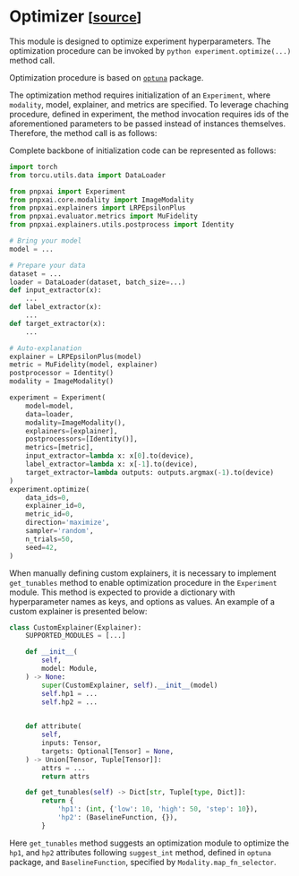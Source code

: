 # Optimizer <small>[[source](api/evaluator/optimizer.md)]</small>

This module is designed to optimize experiment hyperparameters. The optimization procedure can be invoked by ```python experiment.optimize(...)``` method call.

Optimization procedure is based on [`optuna`](https://optuna.org/) package.

The optimization method requires initialization of an `Experiment`, where `modality`, model, explainer, and metrics are specified. To leverage chaching procedure, defined in experiment, the method invocation requires ids of the aforementioned parameters to be passed instead of instances themselves. Therefore, the method call is as follows:

Complete backbone of initialization code can be represented as follows:

```python
import torch
from torcu.utils.data import DataLoader

from pnpxai import Experiment
from pnpxai.core.modality import ImageModality
from pnpxai.explainers import LRPEpsilonPlus
from pnpxai.evaluator.metrics import MuFidelity
from pnpxai.explainers.utils.postprocess import Identity

# Bring your model
model = ...

# Prepare your data
dataset = ...
loader = DataLoader(dataset, batch_size=...)
def input_extractor(x):
	...
def label_extractor(x):
	...
def target_extractor(x):
	...

# Auto-explanation
explainer = LRPEpsilonPlus(model)
metric = MuFidelity(model, explainer)
postprocessor = Identity()
modality = ImageModality()

experiment = Experiment(
    model=model,
    data=loader,
    modality=ImageModality(),
    explainers=[explainer],
    postprocessors=[Identity()],
    metrics=[metric],
    input_extractor=lambda x: x[0].to(device),
    label_extractor=lambda x: x[-1].to(device),
    target_extractor=lambda outputs: outputs.argmax(-1).to(device)
)
experiment.optimize(
    data_ids=0,
    explainer_id=0,
    metric_id=0,
    direction='maximize',
    sampler='random',
    n_trials=50,
    seed=42,
)
```

When manually defining custom explainers, it is necessary to implement `get_tunables` method to enable optimization procedure in the `Experiment` module. This method is expected to provide a dictionary with hyperparameter names as keys, and options as values. An example of a custom explainer is presented below:

```python
class CustomExplainer(Explainer):
    SUPPORTED_MODULES = [...]

    def __init__(
        self,
        model: Module,
    ) -> None:
        super(CustomExplainer, self).__init__(model)
        self.hp1 = ...
        self.hp2 = ...

        
    def attribute(
        self,
        inputs: Tensor,
        targets: Optional[Tensor] = None,
    ) -> Union[Tensor, Tuple[Tensor]]:
        attrs = ...
        return attrs

    def get_tunables(self) -> Dict[str, Tuple[type, Dict]]:
        return {
            'hp1': (int, {'low': 10, 'high': 50, 'step': 10}),
            'hp2': (BaselineFunction, {}),
        }
```

Here `get_tunables` method suggests an optimization module to optimize the `hp1`, and `hp2` attributes following `suggest_int` method, defined in `optuna` package, and `BaselineFunction`, specified by `Modality.map_fn_selector`.
